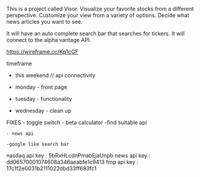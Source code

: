 This is a project called Visor. Visualize your favorite stocks from a different perspective. Customize your view from a variety of options. Decide what news articles you want to see. 

It will have an auto complete search bar that searches for tickers. It will connect to the alpha vantage API.





https://wireframe.cc/Kp1cGF


timeframe 
- this weekend // api connectivity

- monday - front page

- tuesday - functionality

- wednesday - clean up

FIXES
    - toggle switch 
    - beta calculator
        -find suitable api

    - news api

    -google like search bar

nasdaq api key : 5bRxHLcdnPmabEjaUnpb
news api key : dd06570001074608a346aeabfe1c9413
fmp api key : 17c1f2e0031b2111022dbd33ff683fc1